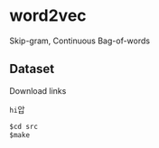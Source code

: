 # word2vec
Skip-gram, Continuous Bag-of-words


## Dataset
Download links 

```hi```압

```python
$cd src
$make
```
